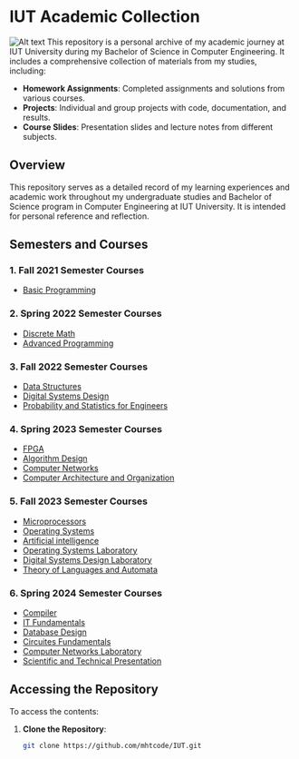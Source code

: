 # IUT Academic Collection

![Alt text](https://github.com/mhtcode/IUT/blob/main/IUT_Files/RHS01152.JPG)
This repository is a personal archive of my academic journey at IUT University during my Bachelor of Science in Computer Engineering. It includes a comprehensive collection of materials from my studies, including:

- **Homework Assignments**: Completed assignments and solutions from various courses.
- **Projects**: Individual and group projects with code, documentation, and results.
- **Course Slides**: Presentation slides and lecture notes from different subjects.

## Overview

This repository serves as a detailed record of my learning experiences and academic work throughout my undergraduate studies and Bachelor of Science program in Computer Engineering at IUT University. It is intended for personal reference and reflection.

## Semesters and Courses

### 1. **Fall 2021 Semester Courses**

- [Basic Programming](https://github.com/mhtcode/IUT/tree/main/Term1_Fall_Term_1400/Basic%20Programming)

### 2. **Spring 2022 Semester Courses**

- [Discrete Math](https://github.com/mhtcode/IUT/tree/main/Term2_Spring_Term_1400%2C1401/Discrete%20Math)
- [Advanced Programming](https://github.com/mhtcode/IUT/tree/main/Term2_Spring_Term_1400%2C1401/Advanced%20Programming)

### 3. **Fall 2022 Semester Courses**

- [Data Structures](https://github.com/mhtcode/IUT/tree/main/Term3_Fall_Term_1401/Data%20Structures)
- [Digital Systems Design](https://github.com/mhtcode/IUT/tree/main/Term3_Fall_Term_1401/Digital%20Systems%20Design)
- [Probability and Statistics for Engineers](https://github.com/mhtcode/IUT/tree/main/Term3_Fall_Term_1401/Probability%20and%20Statistics%20for%20Engineers)

### 4. **Spring 2023 Semester Courses**

- [FPGA](https://github.com/mhtcode/IUT/tree/main/Term4_Spring_Term_1401%2C1402/FPGA)
- [Algorithm Design](https://github.com/mhtcode/IUT/tree/main/Term4_Spring_Term_1401%2C1402/Algorithm%20Design)
- [Computer Networks](https://github.com/mhtcode/IUT/tree/main/Term4_Spring_Term_1401%2C1402/Computer%20Networks)
- [Computer Architecture and Organization](https://github.com/mhtcode/IUT/tree/main/Term4_Spring_Term_1401%2C1402/Computer%20Architecture%20and%20Organization)

### 5. **Fall 2023 Semester Courses**

- [Microprocessors](https://github.com/mhtcode/IUT/tree/main/Term5_Fall_Term_1402/Microprocessors)
- [Operating Systems](https://github.com/mhtcode/IUT/tree/main/Term5_Fall_Term_1402/Operating%20Systems)
- [Artificial intelligence](https://github.com/mhtcode/IUT/tree/main/Term5_Fall_Term_1402/Artificial%20intelligence)
- [Operating Systems Laboratory](https://github.com/mhtcode/IUT/tree/main/Term5_Fall_Term_1402/Operating%20Systems%20Laboratory)
- [Digital Systems Design Laboratory](https://github.com/mhtcode/IUT/tree/main/Term5_Fall_Term_1402/Digital%20Systems%20Design%20Laboratory/Slides)
- [Theory of Languages and Automata](https://github.com/mhtcode/IUT/tree/main/Term5_Fall_Term_1402/Theory%20of%20Languages%20and%20Automata)

### 6. **Spring 2024 Semester Courses**

- [Compiler](https://github.com/mhtcode/IUT/tree/main/Term6_Spring_Term_1402%2C1403/Compiler)
- [IT Fundamentals](https://github.com/mhtcode/IUT/tree/main/Term6_Spring_Term_1402%2C1403/IT_Fundamentals)
- [Database Design](https://github.com/mhtcode/IUT/tree/main/Term6_Spring_Term_1402%2C1403/DataBase)
- [Circuites Fundamentals](https://github.com/mhtcode/IUT/tree/main/Term6_Spring_Term_1402%2C1403/Circuites_Fundamentals)
- [Computer Networks Laboratory](https://github.com/mhtcode/IUT/tree/main/Term6_Spring_Term_1402%2C1403/Net_Lab)
- [Scientific and Technical Presentation](https://github.com/mhtcode/IUT/tree/main/Term6_Spring_Term_1402%2C1403/Scientific_and_Technical_Presentation)

## Accessing the Repository

To access the contents:

1. **Clone the Repository**:
   ```bash
   git clone https://github.com/mhtcode/IUT.git
   ```
